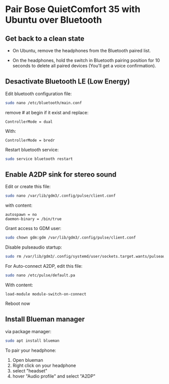 # Pair Bose QuietComfort 35 with Ubuntu over Bluetooth

## Get back to a clean state
   
* On Ubuntu, remove the headphones from the Bluetooth paired list.

* On the headphones, hold the switch in Bluetooth pairing position for 10 seconds to delete all paired devices (You'll get a voice confirmation).

## Desactivate Bluetooth LE (Low Energy)

Edit bluetooth configuration file:
```bash
sudo nano /etc/bluetooth/main.conf
```

remove # at begin if it exist and replace:
```text
ControllerMode = dual
```
With:
```text
ControllerMode = bredr
```

Restart bluetooth service:
```bash
sudo service bluetooth restart
```

## Enable A2DP sink for stereo sound

Edit or create this file:
```bash
sudo nano /var/lib/gdm3/.config/pulse/client.conf
```
with content:
```text
autospawn = no
daemon-binary = /bin/true
```

Grant access to GDM user:
```bash
sudo chown gdm:gdm /var/lib/gdm3/.config/pulse/client.conf
```

Disable pulseaudio startup:
```bash
sudo rm /var/lib/gdm3/.config/systemd/user/sockets.target.wants/pulseaudio.socket
```

For Auto-connect A2DP, edit this file:
```bash
sudo nano /etc/pulse/default.pa
```
With content:
```text
load-module module-switch-on-connect
```

Reboot now

## Install Blueman manager

via package manager:
```bash
sudo apt install blueman
```

To pair your headphone:

1) Open blueman
2) Right click on your headphone
3) select "headset"
4) hover "Audio profile" and select "A2DP"

